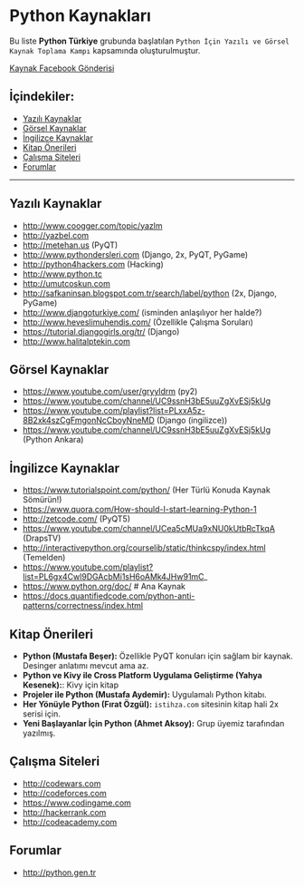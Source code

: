 # Python Kaynakları

Bu liste **Python Türkiye** grubunda başlatılan `Python İçin Yazılı ve Görsel Kaynak Toplama Kampı` kapsamında oluşturulmuştur.

[Kaynak Facebook Gönderisi](https://www.facebook.com/groups/PythonTurkiye/permalink/1005618696231133/)

## İçindekiler:
* [Yazılı Kaynaklar](#yazılı-kaynaklar)
* [Görsel Kaynaklar](#görsel-kaynaklar)
* [İngilizce Kaynaklar](#İngilizce-kaynaklar)
* [Kitap Önerileri](#kitap-Önerileri)
* [Çalışma Siteleri](#Çalışma-siteleri)
* [Forumlar](#forumlar)

---

## Yazılı Kaynaklar
- http://www.coogger.com/topic/yazlm
- http://yazbel.com
- http://metehan.us (PyQT)
- http://www.pythondersleri.com (Django, 2x, PyQT, PyGame)
- http://python4hackers.com (Hacking)
- http://www.python.tc
- http://umutcoskun.com
- http://safkaninsan.blogspot.com.tr/search/label/python (2x, Django, PyGame)
- http://www.djangoturkiye.com/ (isminden anlaşılıyor her halde?)
- http://www.heveslimuhendis.com/ (Özellikle Çalışma Soruları)
- https://tutorial.djangogirls.org/tr/ (Django)
- http://www.halitalptekin.com

## Görsel Kaynaklar
- https://www.youtube.com/user/gryyldrm (py2)
- https://www.youtube.com/channel/UC9ssnH3bE5uuZgXvESj5kUg
- https://www.youtube.com/playlist?list=PLxxA5z-8B2xk4szCgFmgonNcCboyNneMD (Django (ingilizce))
- https://www.youtube.com/channel/UC9ssnH3bE5uuZgXvESj5kUg (Python Ankara)

## İngilizce Kaynaklar
- https://www.tutorialspoint.com/python/ (Her Türlü Konuda Kaynak Sömürün!)
- https://www.quora.com/How-should-I-start-learning-Python-1
- http://zetcode.com/ (PyQT5)
- https://www.youtube.com/channel/UCea5cMUa9xNU0kUtbRcTkqA (DrapsTV)
- http://interactivepython.org/courselib/static/thinkcspy/index.html (Temelden)
- https://www.youtube.com/playlist?list=PL6gx4Cwl9DGAcbMi1sH6oAMk4JHw91mC_
- https://www.python.org/doc/ # Ana Kaynak
- https://docs.quantifiedcode.com/python-anti-patterns/correctness/index.html

## Kitap Önerileri
- **Python (Mustafa Beşer):** Özellikle PyQT konuları için sağlam bir kaynak. Desinger anlatımı mevcut ama az.
- **Python ve Kivy ile Cross Platform Uygulama Geliştirme (Yahya Kesenek):**: Kivy için kitap
- **Projeler ile Python (Mustafa Aydemir):** Uygulamalı Python kitabı.
- **Her Yönüyle Python (Fırat Özgül):** `istihza.com` sitesinin kitap hali 2x serisi için.
- **Yeni Başlayanlar İçin Python (Ahmet Aksoy):** Grup üyemiz tarafından yazılmış.

## Çalışma Siteleri
- http://codewars.com
- http://codeforces.com
- https://www.codingame.com
- http://hackerrank.com
- http://codeacademy.com

## Forumlar
- http://python.gen.tr

